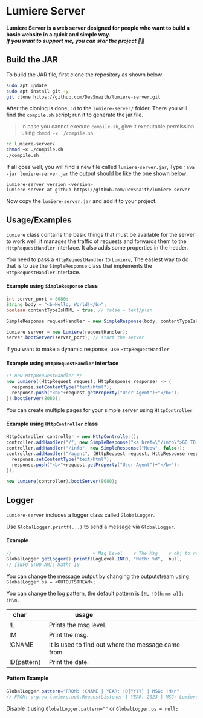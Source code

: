 # Lumiere Server
**Lumiere Server is a web server designed for people who want to build a basic website in a quick and simple way.**<br>
**_If you want to support me, you can star the project 👀🌃_**
## Build the JAR
To build the JAR file, first clone the repository as shown below:
```bash
sudo apt update
sudo apt install git -y
git clone https://github.com/DevSnaith/lumiere-server.git
```

After the cloning is done, ``cd`` to the ``lumiere-server/`` folder. There you will find the `compile.sh` script; run it to generate the jar file.
>In case you cannot execute `compile.sh`, give it executable permission using `chmod +x ./compile.sh`.

```bash
cd lumiere-server/
chmod +x ./compile.sh
./compile.sh
```

If all goes well, you will find a new file called ``lumiere-server.jar``, Type ``java -jar lumiere-server.jar`` the output should be like the one shown below:

```
Lumiere-server version <version>
lumiere-server at github https://github.com/DevSnaith/lumiere-server
```

Now copy the ``lumiere-server.jar`` and add it to your project.

## Usage/Examples
`Lumiere` class contains the basic things that must be available for the server to work well, it manages the traffic of requests and forwards them to the `HttpRequestHandler` interface. It also adds some properties in the header.

You need to pass a `HttpRequestHandler` to `Lumiere`, The easiest way to do that is to use the `SimpleResponse` class that implements the `HttpRequestHandler` interface.

#### Example using ``SimpleResponse`` class
```java
int server_port = 8080;
String body = "<b>Hello, World!</b>";
boolean contentTypeIsHTML = true; // false = text/plan

SimpleResponse requestHandler = new SimpleResponse(body, contentTypeIsHTML);

Lumiere server = new Lumiere(requestHandler);
server.bootServer(server_port); // start the server
```

If you want to make a dynamic response, use ``HttpRequestHandler``
#### Example using ``HttpRequestHandler`` interface
```java
/* new HttpRequestHandler */
new Lumiere((HttpRequest request, HttpResponse response) -> {
  response.setContentType("text/html");
  response.push("<b>"+request.getProperty("User-Agent")+"</b>");
}).bootServer(8080);
```

You can create multiple pages for your simple server using ``HttpController``

#### Example using ``HttpController`` class
```java
HttpController controller = new HttpController();
controller.addHandler("/", new SimpleResponse("<a href=\"/info\">GO TO INFO</a>", true));
controller.addHandler("/info", new SimpleResponse("Meow", false));
controller.addHandler("/agent", (HttpRequest request, HttpResponse response) -> {
  response.setContentType("text/html");
  response.push("<b>"+request.getProperty("User-Agent")+"</b>");
});

new Lumiere(controller).bootServer(8080);
```

## Logger

``Lumiere-server`` includes a logger class called ``GlobalLogger``.

Use ``GlobalLogger.printf(...)`` to send a message via ``GlobalLogger``.
#### Example

```java
//                              v Msg Level    v The Msg    v obj to return   v formatting the msg
GlobalLogger.getLogger().printf(LogLevel.INFO, "Math: %d",  null,             (5 + 5));
// [INFO 0:00 AM]: Math: 10
```

You can change the message output by changing the outputstream using ``GlobalLogger.os = <OUTOUTSTREAM>;``

You can change the log pattern, the default pattern is ``[!L !D{h:mm a}]: !M\n``.

| char        | usage                                               |
|-------------|-----------------------------------------------------|
| !L          | Prints the msg level.                               |
| !M          | Print the msg.                                      |
| !CNAME      | It is used to find out where the message came from. |
| !D{pattern} | Print the date.                                     |


#### Pattern Example
```java
GlobalLogger.pattern="FROM: !CNAME | YEAR: !D{YYYY} | MSG: !M\n"
// FROM: org.eu.lumiere.net.RequestListener | YEAR: 2023 | MSG: Lumiere using port 8080
```

Disable it using ``GlobalLogger.pattern=""`` or ``GlobalLogger.os = null;``
